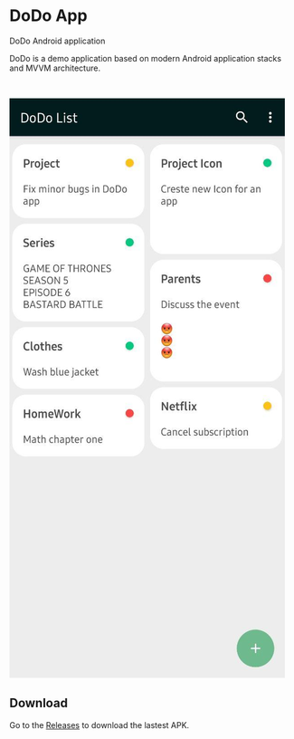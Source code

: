 # DoDo App
DoDo Android application

<p align="left">  
DoDo is a demo application based on modern Android application stacks and MVVM architecture.
</p>
</br>

<p align="left" width="32%">
<img src="/preview/dodo_screenshot.jpg"/>
</p>

## Download
Go to the [Releases](https://github.com/Mukhash/dodo/releases) to download the lastest APK.
